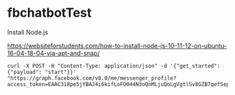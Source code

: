 # fbchatbotTest

Install Node.js

https://websiteforstudents.com/how-to-install-node-js-10-11-12-on-ubuntu-16-04-18-04-via-apt-and-snap/

```
curl -X POST -H "Content-Type: application/json" -d '{"get_started": {"payload": "start"}}' "https://graph.facebook.com/v8.0/me/messenger_profile?access_token=EAAC318pe5jYBAJ4i6kifLoFO044N3oQnMLjuQoLgVgtlSv8GZB7qefSepRr3C2D5OKnzPwRAoH7ZCTe2II5PldwGYdwVstZBAJIZB30HdynUgQKkd3Vt2gWZApBewuluUmBP4VLJkTyPgRlF7bPJ3vqKEA9WQrFs4uZAZBSUy9nw4M4x2JIAZBxlou0AMmSUdy4ZD"
```